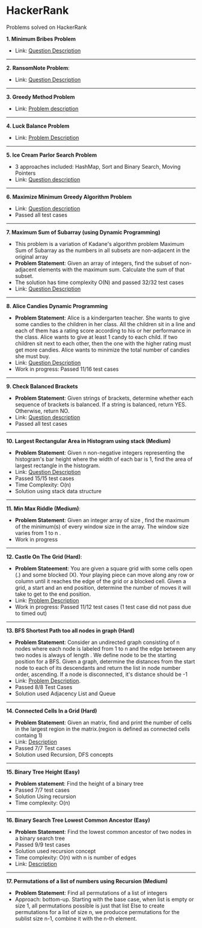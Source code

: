 # HackerRank

Problems solved on HackerRank

**1. Minimum Bribes Problem**

  * Link: [Question Description](https://www.hackerrank.com/challenges/new-year-chaos/problem?h_l=interview&playlist_slugs%5B%5D=interview-preparation-kit&playlist_slugs%5B%5D=arrays)
  
  ---

**2. RansomNote Problem**: 

   * Link: [Question Description](https://www.hackerrank.com/challenges/ctci-ransom-note/problem?h_l=interview&playlist_slugs%5B%5D=interview-preparation-kit&playlist_slugs%5B%5D=dictionaries-hashmaps)
   
   ---
   
 **3. Greedy Method Problem**
 
   * Link: [Problem description](https://www.hackerrank.com/challenges/mark-and-toys/problem?h_l=interview&playlist_slugs%5B%5D=interview-preparation-kit&playlist_slugs%5B%5D=sorting)
   
   ---
   
  **4. Luck Balance Problem**
   * Link: [Problem Description](https://www.hackerrank.com/challenges/luck-balance/problem?h_l=interview&playlist_slugs%5B%5D=interview-preparation-kit&playlist_slugs%5B%5D=greedy-algorithms)
    
---
   **5. Ice Cream Parlor Search Problem**
   
   * 3 approaches included: HashMap, Sort and Binary Search, Moving Pointers
   * Link: [Question description](https://www.hackerrank.com/challenges/ctci-ice-cream-parlor/problem?h_l=interview&playlist_slugs%5B%5D=interview-preparation-kit&playlist_slugs%5B%5D=search)
    
---
   **6. Maximize Minimum Greedy Algorithm Problem**
   * Link: [Question description](https://www.hackerrank.com/challenges/angry-children/problem?h_l=interview&playlist_slugs%5B%5D=interview-preparation-kit&playlist_slugs%5B%5D=greedy-algorithms)
   * Passed all test cases

---
   **7. Maximum Sum of Subarray (using Dynamic Programming)**
   * This problem is a variation of Kadane's algorithm problem Maximum Sum of Subarray as the numbers in all subsets are non-adjacent in the original array
   * **Problem Statement**: Given an array of integers, find the subset of non-adjacent elements with the maximum sum. Calculate the sum of that subset.
   * The solution has time complexity O(N) and passed 32/32 test cases
   * Link: [Question Description](https://www.hackerrank.com/interview/interview-preparation-kit)
  
---
   **8. Alice Candies Dynamic Programming**
   *   **Problem Statement**: Alice is a kindergarten teacher. She wants to give some candies to the children in her class.  All the children sit in a line and each of them has a rating score according to his or her performance in the class.  Alice wants to give at least 1 candy to each child. If two children sit next to each other, then the one with the higher rating must get more candies. Alice wants to minimize the total number of candies she must buy.
   * Link: [Question Description](https://www.hackerrank.com/challenges/candies/problem?h_r=profile)
   * Work in progress: Passed 11/16 test cases 

---
  
   **9. Check Balanced Brackets**
   * **Problem Statement**: Given  strings of brackets, determine whether each sequence of brackets is balanced. If a string is balanced, return YES. Otherwise, return NO.
   * Link: [Question description](https://www.hackerrank.com/challenges/balanced-brackets/problem?h_l=interview&playlist_slugs%5B%5D=interview-preparation-kit&playlist_slugs%5B%5D=stacks-queues)
   * Passed all test cases
---

   **10. Largest Rectangular Area in Histogram using stack (Medium)**
   * **Problem Statement**: Given n non-negative integers representing the histogram's bar height where the width of each bar is 1, find the area of largest rectangle in the histogram.
   * Link: [Question Description](https://www.hackerrank.com/challenges/largest-rectangle/problem)
   * Passed 15/15 test cases
   * Time Complexity: O(n)
   * Solution using stack data structure
---
   **11. Min Max Riddle (Medium)**:
   * **Problem Statement**: Given an integer array of size , find the maximum of the minimum(s) of every window size in the array. The window size varies from 1 to n .
   * Work in progress
---
   **12. Castle On The Grid (Hard)**: 
   * **Problem Stateement**: You are given a square grid with some cells open (.) and some blocked (X). Your playing piece can move along any row or column until it reaches the edge of the grid or a blocked cell. Given a grid, a start and an end position, determine the number of moves it will take to get to the end position.
   * Link: [Problem Description](https://www.hackerrank.com/challenges/castle-on-the-grid/problem?filter=Vietnam&filter_on=country&h_l=interview&page=1&playlist_slugs%5B%5D=interview-preparation-kit&playlist_slugs%5B%5D=stacks-queues)
   * Work in progress: Passed 11/12 test cases (1 test case did not pass due to timed out)
---
   **13. BFS Shortest Path too all nodes in graph (Hard)**
   * **Problem Statement**: Consider an undirected graph consisting of n nodes where each node is labeled from 1 to n and the edge between any two nodes is always of length . We define node  to be the starting position for a BFS. Given a graph, determine the distances from the start node to each of its descendants and return the list in node number order, ascending. If a node is disconnected, it's distance should be -1 
   * Link: [Problem Description](https://www.hackerrank.com/challenges/ctci-bfs-shortest-reach/problem?h_l=interview&playlist_slugs%5B%5D=interview-preparation-kit&playlist_slugs%5B%5D=graphs).
   * Passed 8/8 Test Cases
   * Solution used Adjacency List and Queue
---
   **14. Connected Cells In a Grid (Hard)**
   * **Problem Statement**: Given an  matrix, find and print the number of cells in the largest region in the matrix.(region is defined as connected cells containg 1)
   * Link: [Description](https://www.hackerrank.com/challenges/ctci-connected-cell-in-a-grid/problem)
   * Passed 7/7 Test cases
   * Solution used Recursion, DFS concepts
---
   **15. Binary Tree Height (Easy)**
   * **Problem statement**: Find the height of a binary tree
   * Passed 7/7 test cases
   * Solution Using recursion
   * Time complexity: O(n)
---
   **16. Binary Search Tree Lowest Common Ancestor (Easy)**
   * **Problem Statement**: Find the lowest common ancestor of two nodes in a binary search tree
   * Passed 9/9 test cases
   * Solution used recursion concept 
   * Time complexity: O(n) with n is number of edges
   * Link: [Description](https://www.hackerrank.com/challenges/binary-search-tree-lowest-common-ancestor/problem?h_l=interview&playlist_slugs%5B%5D=interview-preparation-kit&playlist_slugs%5B%5D=trees)
---
   **17. Permutations of a list of numbers using Recursion (Medium)**
   * **Problem Statement**: Find all permutations of a list of integers
   * Approach: bottom-up. Starting with the base case, when list is empty or size 1, all permutations possible is just that list
   Else to create permutations for a list of size n, we producce permutations for the sublist size n-1, combine it with the n-th element. 
   
   
   

   



